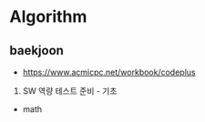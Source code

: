 # Algorithm

## baekjoon

- https://www.acmicpc.net/workbook/codeplus

1. SW 역량 테스트 준비 - 기초

 - math
